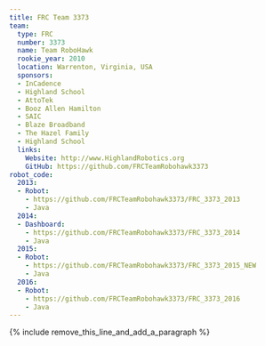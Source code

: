 ```yaml
---
title: FRC Team 3373
team:
  type: FRC
  number: 3373
  name: Team RoboHawk
  rookie_year: 2010
  location: Warrenton, Virginia, USA
  sponsors:
  - InCadence
  - Highland School
  - AttoTek
  - Booz Allen Hamilton
  - SAIC
  - Blaze Broadband
  - The Hazel Family
  - Highland School
  links:
    Website: http://www.HighlandRobotics.org
    GitHub: https://github.com/FRCTeamRobohawk3373
robot_code:
  2013:
  - Robot:
    - https://github.com/FRCTeamRobohawk3373/FRC_3373_2013
    - Java
  2014:
  - Dashboard:
    - https://github.com/FRCTeamRobohawk3373/FRC_3373_2014
    - Java
  2015:
  - Robot:
    - https://github.com/FRCTeamRobohawk3373/FRC_3373_2015_NEW
    - Java
  2016:
  - Robot:
    - https://github.com/FRCTeamRobohawk3373/FRC_3373_2016
    - Java
---
```


{% include remove_this_line_and_add_a_paragraph %}